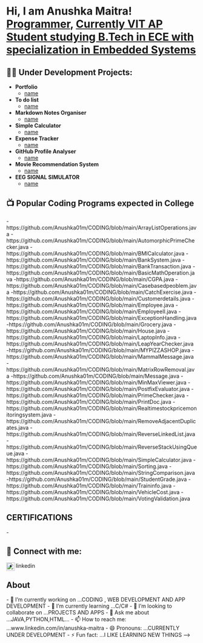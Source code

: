 <h1>Hi, I am Anushka Maitra! <br/><a href="https://github.com/Anushka01m">Programmer</a>, <a href="https://www.linkedin.com/in/joshmadakor/">Currently VIT AP Student studying B.Tech in ECE with specialization in Embedded Systems</a></h1>

<h2>👨‍💻 Under Development Projects:</h2>

- <b>Portfolio </b>
  - [name](link)
- <b> To do list </b>
  - [name](link)
- <b> Markdown Notes Organiser </b>
  - [name](link)
- <b>Simple Calculator</b>
  - [name](link)
- <b>Expense Tracker </b>
  - [name](link)
- <b> GitHub Profile Analyser </b>
  - [name](link)
- <b> Movie Recommendation System </b>
  - [name](link)
- <b>EEG SIGNAL SIMULATOR </b>
  - [name](link)
 


<h2>📺 Popular Coding Programs expected in College</h2>
-https://github.com/Anushka01m/CODING/blob/main/ArrayListOperations.java
-https://github.com/Anushka01m/CODING/blob/main/AutomorphicPrimeChecker.java
-https://github.com/Anushka01m/CODING/blob/main/BMICalculator.java
-https://github.com/Anushka01m/CODING/blob/main/BankSystem.java
-https://github.com/Anushka01m/CODING/blob/main/BankTransaction.java
-https://github.com/Anushka01m/CODING/blob/main/BasicMathOperation.java
-https://github.com/Anushka01m/CODING/blob/main/CGPA.java
-https://github.com/Anushka01m/CODING/blob/main/Casebasedpeoblem.java
-https://github.com/Anushka01m/CODING/blob/main/CatchExercise.java
-https://github.com/Anushka01m/CODING/blob/main/Customerdetails.java
-https://github.com/Anushka01m/CODING/blob/main/Employee.java
-https://github.com/Anushka01m/CODING/blob/main/EmployeeII.java
-https://github.com/Anushka01m/CODING/blob/main/ExceptionHandling.java
-https://github.com/Anushka01m/CODING/blob/main/Grocery.java
-https://github.com/Anushka01m/CODING/blob/main/House.java
-https://github.com/Anushka01m/CODING/blob/main/LaptopInfo.java
-https://github.com/Anushka01m/CODING/blob/main/LeapYearChecker.java
-https://github.com/Anushka01m/CODING/blob/main/MYPIZZASHOP.java
-https://github.com/Anushka01m/CODING/blob/main/MammalMessage.java
-https://github.com/Anushka01m/CODING/blob/main/MatrixRowRemoval.java
-https://github.com/Anushka01m/CODING/blob/main/Message.java
-https://github.com/Anushka01m/CODING/blob/main/MinMaxViewer.java
-https://github.com/Anushka01m/CODING/blob/main/PostfixEvaluator.java
-https://github.com/Anushka01m/CODING/blob/main/PrimeChecker.java
-https://github.com/Anushka01m/CODING/blob/main/PrintDoc.java
-https://github.com/Anushka01m/CODING/blob/main/Realtimestockpricemonitoringsystem.java
-https://github.com/Anushka01m/CODING/blob/main/RemoveAdjacentDuplicates.java
-https://github.com/Anushka01m/CODING/blob/main/ReverseLinkedList.java
-https://github.com/Anushka01m/CODING/blob/main/ReverseStackUsingQueue.java
-https://github.com/Anushka01m/CODING/blob/main/SimpleCalculator.java
-https://github.com/Anushka01m/CODING/blob/main/Sorting.java
-https://github.com/Anushka01m/CODING/blob/main/StringComparison.java
-https://github.com/Anushka01m/CODING/blob/main/StudentGrade.java
-https://github.com/Anushka01m/CODING/blob/main/Traininfo.java
-https://github.com/Anushka01m/CODING/blob/main/VehicleCost.java
-https://github.com/Anushka01m/CODING/blob/main/VotingValidation.java



<h2> CERTIFICATIONS</h2>
-
<h2> 🤳 Connect with me:</h2>

[<img align="left" alt="Anushka Maitra | LinkedIn" width="22px" src="https://cdn.jsdelivr.net/npm/simple-icons@v3/icons/linkedin.svg" />][linkedin]

[linkedin]: https://www.linkedin.com/in/anushka-maitra
- linkedin
<h2>About</h2>
- 🔭 I’m currently working on ...CODING , WEB DEVELOPMENT AND APP DEVELOPMENT
- 🌱 I’m currently learning ...C/C#
- 👯 I’m looking to collaborate on ...PROJECTS AND APPS
- 💬 Ask me about ...JAVA,PYTHON,HTML...
- 📫 How to reach me: ...www.linkedin.com/in/anushka-maitra
- 😄 Pronouns: ...CURRENTLY UNDER DEVELOPMENT
- ⚡ Fun fact: ...I LIKE LEARNING NEW THINGS
-->
